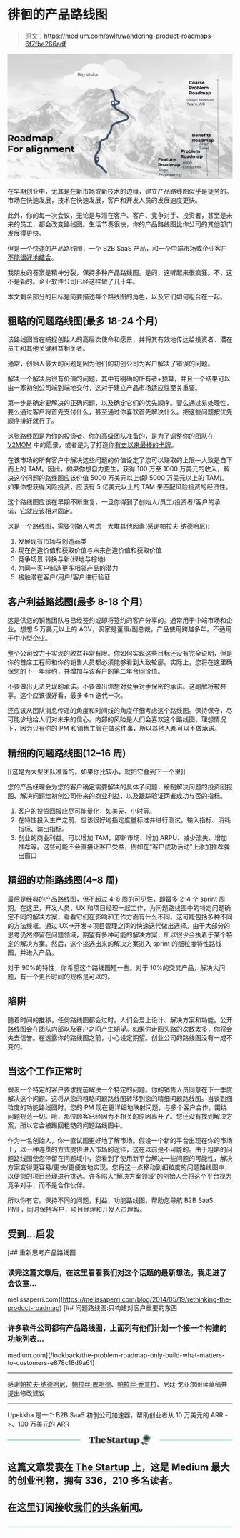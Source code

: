 # 徘徊的产品路线图

> 原文：<https://medium.com/swlh/wandering-product-roadmaps-6f7fbe266adf>

![](img/ce8b6e0e232bf8221ea9e40241c0d049.png)

在早期创业中，尤其是在新市场或新技术的边缘，建立产品路线图似乎是徒劳的。市场在快速发展，技术在快速发展，客户和开发人员的发展速度更快。

此外，你的每一次会议，无论是与潜在客户、客户、竞争对手、投资者，甚至是未来的员工，都会改变路线图。生活节奏很快，你的产品路线图比你公司的其他部门发展得更快。

但是一个快速的产品路线图，一个 B2B SaaS 产品，和一个中端市场或企业客户[不能很好地结合](http://firstround.com/review/dear-pms-its-time-to-rethink-agile-at-enterprise-startups)。

我朋友的答案是精神分裂，保持多种产品路线图。是的，这听起来很疯狂。不，这不是新的。企业软件公司已经这样做了几十年。

本文剩余部分的目标是简要描述每个路线图的角色，以及它们如何组合在一起。

## 粗略的问题路线图(最多 18-24 个月)

该路线图旨在捕捉创始人的高层次使命和愿景，并将其有效地传达给投资者、潜在员工和其他关键利益相关者。

通常，创始人最大的问题是因为他们的初创公司为客户解决了错误的问题。

解决一个解决后很有价值的问题，其中有明确的所有者+预算，并且一个结果可以由一家初创公司端到端地交付，这对于建立产品市场适应性至关重要。

第一步是确定要解决的正确问题，以及确定它们的优先顺序。要么通过易处理性，要么通过客户将首先支付什么，甚至通过你喜欢首先解决什么。把这些问题按优先顺序排好就行了。

这张路线图是为你的投资者、你的高级团队准备的，是为了调整你的团队在 [V2MOM](https://www.salesforce.com/blog/2013/04/how-to-create-alignment-within-your-company.html) 中的愿景，或者是为了打造你[有史以来最棒的卡牌](/the-mission/the-greatest-sales-deck-ive-ever-seen-4f4ef3391ba0)。

在该市场的所有客户中解决这些问题的价值设定了您可以赚取的上限—大致是自下而上的 TAM。因此，如果你想自力更生，获得 100 万至 1000 万美元的收入，解决这个问题的路线图应该价值 5000 万美元以上(即 5000 万美元以上的 TAM)。如果你想获得风险投资，应该有 5 亿美元以上的 TAM 来匹配风险投资的经济性。

这个路线图应该在早期不断重复，一旦你得到了创始人/员工/投资者/客户的承诺，它就应该相对固定。

这是一个路线图，需要创始人考虑一大堆其他因素(感谢帕拉夫·纳德哈尼):

1.  发展现有市场与创造品类
2.  现在创造价值和获取价值与未来创造价值和获取价值
3.  竞争场景:转换与新(绿地与棕地)
4.  为同一客户制造更多相邻产品的潜力
5.  接触潜在客户/用户/客户进行验证

## 客户利益路线图(最多 8-18 个月)

这是供您的销售团队与已经签约或即将签约的客户分享的。通常用于中端市场和企业。想想 5 万美元以上的 ACV，买家是董事/副总裁，产品使用跨越多年。不适用于中小型企业。

整个公司致力于实现的收益非常有限。你如何实现这些目标还没有完全说明，但是你的首席工程师和你的销售人员都必须能够看到大致轮廓。实际上，您将在这里确保您的下一年续约，并增加与该客户的第二年合同价值。

不要做出无法兑现的承诺。不要做出你想对竞争对手保密的承诺。这副牌将被共享。这个应该很好看，最多 6m 迭代一次。

还应该从团队消息传递的角度和时间线的角度仔细考虑这个路线图。保持保守，尽可能少地给人们对未来的信心。内部的风险是人们会喜欢这个路线图。理想情况下，因为只有你的 PM 和销售主管在做这件事，所以其他人都可以不做承诺。

## 精细的问题路线图(12–16 周)

[[这是为大型团队准备的。如果你比较小，就把它叠到下一个里]]

您的产品经理会为您的客户确定需要解决的具体子问题，绘制解决问题的投资回报图、解决问题给初创公司带来的商业利益，以及跟踪验证两者成功与否的指标。

1.  客户的投资回报应尽可能量化，如美元、小时等。
2.  在特性投入生产之前，应该很好地指定度量标准并进行测试。输入指标、消耗指标、输出指标。
3.  创业的商业利益。可以增加 TAM，即新市场、增加 ARPU、减少流失、增加推荐等。这些可能不会直接让客户受益，例如在“客户成功活动”上添加推荐弹出窗口

## 精细的功能路线图(4–8 周)

最后是经典的产品路线图，但不超过 4-8 周的可见性，即最多 2-4 个 sprint 周期。在这里，开发人员、UX 和项目经理一起工作，为问题路线图中的特定问题确定不同的解决方案，看看它们在影响和工作方面有什么不同。这可能包括多种不同的方法线框。通过 UX->开发->项目管理之间的快速迭代做出选择。由于大部分的思考仍然停留在问题领域，期望有多种可能的解决方案，所以很少会执着于某个特定的解决方案。然后，这个挑选出来的解决方案进入 sprint 的细粒度特性路线图，并进入产品。

对于 90%的特性，你希望这个路线图短一些。对于 10%的交叉产品，解决大问题，有一个更长时间的规格是可以的。

## 陷阱

随着时间的推移，任何路线图都会过时。人们会爱上设计、解决方案和功能。公开路线图会在团队内部以及客户之间产生期望。如果你走回头路的次数太多，你将会失去信誉。在透露你的路线图之前，小心设定期望。创业公司的路线图没有一成不变的。

## 当这个工作正常时

假设一个特定的客户要求提前解决一个特定的问题。你的销售人员同意在下一季度解决这个问题。这将从您的粗略问题路线图转移到您的精细问题路线图。当谈到细粒度的功能路线图时，您的 PM 现在更详细地映射问题，与多个客户合作，围绕问题规范一切。哦，那位顾客已经因为不相关的原因离开了。您还没有找到解决方案，所以它会被踢回粗糙的问题路线图中。

作为一名创始人，你一直试图更好地了解市场。假设一个新的平台出现在你的市场上，以一种连贯的方式提供进入市场的途径，这在以前是不可能的。由于粗略的问题路线图使您停留在问题域中，您看到了使用新平台解决一些问题的可能性，解决方案变得更容易/更快/更便宜地实现。您将这一点移动到细粒度的问题路线图中，以便您的项目经理进行挑选。许多陷入“解决方案领域”的创始人会将这个平台视为竞争对手，而不是合作伙伴。

所以你有它。保持不同的问题，利益，功能路线图，帮助您导航 B2B SaaS PMF，同时保持客户，项目经理和开发人员理智。

## 受到...启发

[](https://melissaperri.com/blog/2014/05/19/rethinking-the-product-roadmap) [## 重新思考产品路线图

### 读完这篇文章后，在这里看看我们对这个话题的最新想法。我走进了会议室…

melissaperri.com](https://melissaperri.com/blog/2014/05/19/rethinking-the-product-roadmap) [](/lookback/the-problem-roadmap-only-build-what-matters-to-customers-e878c18d6a61) [## 问题路线图:只构建对客户重要的东西

### 许多软件公司都有产品路线图，上面列有他们计划一个接一个构建的功能列表…

medium.com](/lookback/the-problem-roadmap-only-build-what-matters-to-customers-e878c18d6a61) 

___

感谢[帕拉夫·纳德哈尼](https://medium.com/u/195375b5bdb5?source=post_page-----6f7fbe266adf--------------------------------)、[帕拉丝·库哈德](https://medium.com/u/819604f6d7a?source=post_page-----6f7fbe266adf--------------------------------)、[帕拉丝·乔普拉](https://medium.com/u/ce4d7f282c52?source=post_page-----6f7fbe266adf--------------------------------)、尼廷·戈亚尔阅读草稿并提出修改建议

_________

Upekkha 是一个 B2B SaaS 初创公司加速器，帮助创业者从 10 万美元的 ARR - >、100 万美元的 ARR

[![](img/308a8d84fb9b2fab43d66c117fcc4bb4.png)](https://medium.com/swlh)

## 这篇文章发表在 [The Startup](https://medium.com/swlh) 上，这是 Medium 最大的创业刊物，拥有 336，210 多名读者。

## 在这里订阅接收[我们的头条新闻](http://growthsupply.com/the-startup-newsletter/)。

[![](img/b0164736ea17a63403e660de5dedf91a.png)](https://medium.com/swlh)